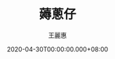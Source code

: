---
issue: 375
title: 薅蔥仔
author: 王麗惠
date: 2020-04-30T00:00:00.000+08:00
topic: 生活
difficulty: 1
wikidata: Q131449174
wikidata_link: https://www.wikidata.org/wiki/Q131449174
author_wikidata_link: https://www.wikidata.org/wiki/Q131448272
author_wikidata: Q131448272
---